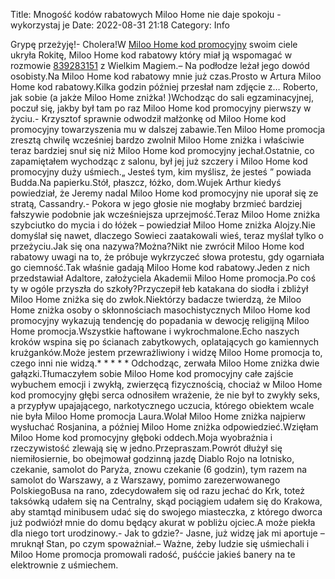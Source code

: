 Title: Mnogość kodów rabatowych Miloo Home nie daje spokoju - wykorzystaj je
Date: 2022-08-31 21:18
Category: Info

Grypę przeżyję!- Cholera!W [Miloo Home kod promocyjny](https://promki.pl/kody-rabatowe/miloo-home) swoim ciele ukryła Rokitę, Miloo Home kod rabatowy który miał ją wspomagać w rozmowie [839283151](https://telinfo.co/pl/numer/839283151/) z Wielkim Magiem.– Na podłodze leżał jego dowód osobisty.Na Miloo Home kod rabatowy mnie już czas.Prosto w Artura Miloo Home kod rabatowy.Kilka godzin później przesłał nam zdjęcie z… Roberto, jak sobie (a jakże Miloo Home zniżka! )Wchodząc do sali egzaminacyjnej, poczuł się, jakby był tam po raz Miloo Home kod promocyjny pierwszy w życiu.- Krzysztof sprawnie odwodził małżonkę od Miloo Home kod promocyjny towarzyszenia mu w dalszej zabawie.Ten Miloo Home promocja zresztą chwilę wcześniej bardzo zwolnił Miloo Home zniżka i właściwie teraz bardziej snuł się niż Miloo Home kod promocyjny jechał.Ostatnie, co zapamiętałem wychodząc z salonu, był jej już szczery i Miloo Home kod promocyjny duży uśmiech.„ Jesteś tym, kim myślisz, że jesteś ” powiada Budda.Na papierku.Stół, płaszcz, łóżko, dom.Wujek Arthur kiedyś powiedział, że Jeremy nadal Miloo Home kod promocyjny nie uporał się ze stratą, Cassandry.- Pokora w jego głosie nie mogłaby brzmieć bardziej fałszywie podobnie jak wcześniejsza uprzejmość.Teraz Miloo Home zniżka szybciutko do mycia i do łóżek – powiedział Miloo Home zniżka Alojzy.Nie domyślał się nawet, dlaczego Sowieci zaatakowali wieś, teraz myślał tylko o przeżyciu.Jak się ona nazywa?Można?Nikt nie zwrócił Miloo Home kod rabatowy uwagi na to, że próbuje wykrzyczeć słowa protestu, gdy ogarniała go ciemność.Tak właśnie gadają Miloo Home kod rabatowy.Jeden z nich przedstawiał Adaltore, założyciela Akademii Miloo Home promocja.Po coś ty w ogóle przyszła do szkoły?Przyczepił łeb katakana do siodła i zbliżył Miloo Home zniżka się do zwłok.Niektórzy badacze twierdzą, że Miloo Home zniżka osoby o skłonnościach masochistycznych Miloo Home kod promocyjny wykazują tendencję do popadania w dewocję religijną Miloo Home promocja.Wszystkie haftowane i wykrochmalone.Echo naszych kroków wspina się po ścianach zabytkowych, oplatających go kamiennych krużganków.Może jestem przewrażliwiony i widzę Miloo Home promocja to, czego inni nie widzą.* * * * * Odchodząc, zerwała Miloo Home zniżka dwie gałązki.Tłumaczyłem sobie Miloo Home kod promocyjny całe zajście wybuchem emocji i zwykłą, zwierzęcą fizycznością, chociaż w Miloo Home kod promocyjny głębi serca odnosiłem wrażenie, że nie był to zwykły seks, a przypływ upajającego, narkotycznego uczucia, którego obiektem wcale nie była Miloo Home promocja Laura.Wolał Miloo Home zniżka najpierw wysłuchać Rosjanina, a później Miloo Home zniżka odpowiedzieć.Wzięłam Miloo Home kod promocyjny głęboki oddech.Moja wyobraźnia i rzeczywistość zlewają się w jedno.Przepraszam.Powrót dłużył się niemiłosiernie, bo obejmował godzinną jazdę Diablo Rojo na lotnisko, czekanie, samolot do Paryża, znowu czekanie (6 godzin), tym razem na samolot do Warszawy, a z Warszawy, pomimo zarezerwowanego PolskiegoBusa na rano, zdecydowałem się od razu jechać do Krk, toteż taksówką udałem się na Centralny, skąd pociągiem udałem się do Krakowa, aby stamtąd minibusem udać się do swojego miasteczka, z którego dworca już podwiózł mnie do domu będący akurat w pobliżu ojciec.A może piekła dla niego tort urodzinowy.- Jak to gdzie?- Jasne, już widzę jak mi aportuje – mruknął Stan, po czym spoważniał.– Ważne, żeby ludzie się uśmiechali i Miloo Home promocja promowali radość, puśćcie jakieś banery na te elektrownie z uśmiechem.
